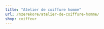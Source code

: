 ```yaml
---
title: "Atelier de coiffure homme"
url: /nzerekore/atelier-de-coiffure-homme/
shop: coiffeur
---
```

